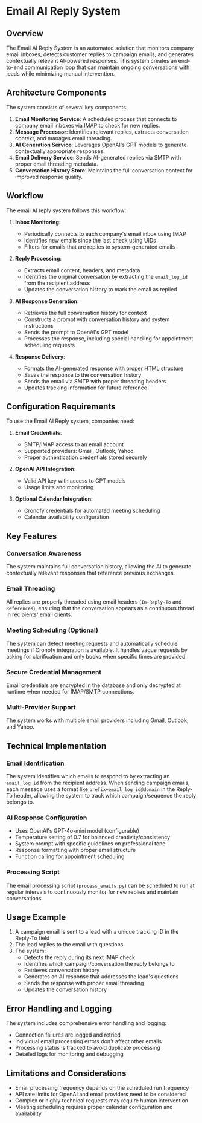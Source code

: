 # Email AI Reply System

## Overview

The Email AI Reply System is an automated solution that monitors company email inboxes, detects customer replies to campaign emails, and generates contextually relevant AI-powered responses. This system creates an end-to-end communication loop that can maintain ongoing conversations with leads while minimizing manual intervention.

## Architecture Components

The system consists of several key components:

1. **Email Monitoring Service**: A scheduled process that connects to company email inboxes via IMAP to check for new replies.
2. **Message Processor**: Identifies relevant replies, extracts conversation context, and manages email threading.
3. **AI Generation Service**: Leverages OpenAI's GPT models to generate contextually appropriate responses.
4. **Email Delivery Service**: Sends AI-generated replies via SMTP with proper email threading metadata.
5. **Conversation History Store**: Maintains the full conversation context for improved response quality.

## Workflow

The email AI reply system follows this workflow:

1. **Inbox Monitoring**:
   - Periodically connects to each company's email inbox using IMAP
   - Identifies new emails since the last check using UIDs
   - Filters for emails that are replies to system-generated emails

2. **Reply Processing**:
   - Extracts email content, headers, and metadata
   - Identifies the original conversation by extracting the `email_log_id` from the recipient address
   - Updates the conversation history to mark the email as replied

3. **AI Response Generation**:
   - Retrieves the full conversation history for context
   - Constructs a prompt with conversation history and system instructions
   - Sends the prompt to OpenAI's GPT model
   - Processes the response, including special handling for appointment scheduling requests

4. **Response Delivery**:
   - Formats the AI-generated response with proper HTML structure
   - Saves the response to the conversation history
   - Sends the email via SMTP with proper threading headers
   - Updates tracking information for future reference

## Configuration Requirements

To use the Email AI Reply system, companies need:

1. **Email Credentials**:
   - SMTP/IMAP access to an email account
   - Supported providers: Gmail, Outlook, Yahoo
   - Proper authentication credentials stored securely

2. **OpenAI API Integration**:
   - Valid API key with access to GPT models
   - Usage limits and monitoring

3. **Optional Calendar Integration**:
   - Cronofy credentials for automated meeting scheduling
   - Calendar availability configuration

## Key Features

### Conversation Awareness
The system maintains full conversation history, allowing the AI to generate contextually relevant responses that reference previous exchanges.

### Email Threading
All replies are properly threaded using email headers (`In-Reply-To` and `References`), ensuring that the conversation appears as a continuous thread in recipients' email clients.

### Meeting Scheduling (Optional)
The system can detect meeting requests and automatically schedule meetings if Cronofy integration is available. It handles vague requests by asking for clarification and only books when specific times are provided.

### Secure Credential Management
Email credentials are encrypted in the database and only decrypted at runtime when needed for IMAP/SMTP connections.

### Multi-Provider Support
The system works with multiple email providers including Gmail, Outlook, and Yahoo.

## Technical Implementation

### Email Identification
The system identifies which emails to respond to by extracting an `email_log_id` from the recipient address. When sending campaign emails, each message uses a format like `prefix+email_log_id@domain` in the Reply-To header, allowing the system to track which campaign/sequence the reply belongs to.

### AI Response Configuration
- Uses OpenAI's GPT-4o-mini model (configurable)
- Temperature setting of 0.7 for balanced creativity/consistency
- System prompt with specific guidelines on professional tone
- Response formatting with proper email structure
- Function calling for appointment scheduling

### Processing Script
The email processing script (`process_emails.py`) can be scheduled to run at regular intervals to continuously monitor for new replies and maintain conversations.

## Usage Example

1. A campaign email is sent to a lead with a unique tracking ID in the Reply-To field
2. The lead replies to the email with questions
3. The system:
   - Detects the reply during its next IMAP check
   - Identifies which campaign/conversation the reply belongs to
   - Retrieves conversation history
   - Generates an AI response that addresses the lead's questions
   - Sends the response with proper email threading
   - Updates the conversation history

## Error Handling and Logging

The system includes comprehensive error handling and logging:
- Connection failures are logged and retried
- Individual email processing errors don't affect other emails
- Processing status is tracked to avoid duplicate processing
- Detailed logs for monitoring and debugging

## Limitations and Considerations

- Email processing frequency depends on the scheduled run frequency
- API rate limits for OpenAI and email providers need to be considered
- Complex or highly technical requests may require human intervention
- Meeting scheduling requires proper calendar configuration and availability 